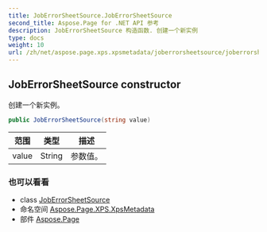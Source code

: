 ```yaml
---
title: JobErrorSheetSource.JobErrorSheetSource
second_title: Aspose.Page for .NET API 参考
description: JobErrorSheetSource 构造函数. 创建一个新实例
type: docs
weight: 10
url: /zh/net/aspose.page.xps.xpsmetadata/joberrorsheetsource/joberrorsheetsource/
---
```

## JobErrorSheetSource constructor

创建一个新实例。

```csharp
public JobErrorSheetSource(string value)
```

| 范围 | 类型 | 描述 |
| --- | --- | --- |
| value | String | 参数值。 |

### 也可以看看

* class [JobErrorSheetSource](../)
* 命名空间 [Aspose.Page.XPS.XpsMetadata](../../joberrorsheetsource/)
* 部件 [Aspose.Page](../../../)


